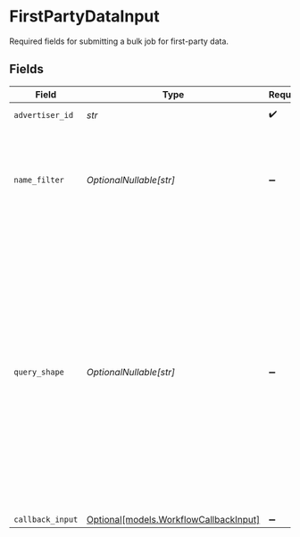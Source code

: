 # FirstPartyDataInput

Required fields for submitting a bulk job for first-party data.


## Fields

| Field                                                                                                                                                                                                                                                                                                                                                                                                                                                                                                            | Type                                                                                                                                                                                                                                                                                                                                                                                                                                                                                                             | Required                                                                                                                                                                                                                                                                                                                                                                                                                                                                                                         | Description                                                                                                                                                                                                                                                                                                                                                                                                                                                                                                      |
| ---------------------------------------------------------------------------------------------------------------------------------------------------------------------------------------------------------------------------------------------------------------------------------------------------------------------------------------------------------------------------------------------------------------------------------------------------------------------------------------------------------------- | ---------------------------------------------------------------------------------------------------------------------------------------------------------------------------------------------------------------------------------------------------------------------------------------------------------------------------------------------------------------------------------------------------------------------------------------------------------------------------------------------------------------- | ---------------------------------------------------------------------------------------------------------------------------------------------------------------------------------------------------------------------------------------------------------------------------------------------------------------------------------------------------------------------------------------------------------------------------------------------------------------------------------------------------------------- | ---------------------------------------------------------------------------------------------------------------------------------------------------------------------------------------------------------------------------------------------------------------------------------------------------------------------------------------------------------------------------------------------------------------------------------------------------------------------------------------------------------------- |
| `advertiser_id`                                                                                                                                                                                                                                                                                                                                                                                                                                                                                                  | *str*                                                                                                                                                                                                                                                                                                                                                                                                                                                                                                            | :heavy_check_mark:                                                                                                                                                                                                                                                                                                                                                                                                                                                                                               | The advertiser ID to query for.                                                                                                                                                                                                                                                                                                                                                                                                                                                                                  |
| `name_filter`                                                                                                                                                                                                                                                                                                                                                                                                                                                                                                    | *OptionalNullable[str]*                                                                                                                                                                                                                                                                                                                                                                                                                                                                                          | :heavy_minus_sign:                                                                                                                                                                                                                                                                                                                                                                                                                                                                                               | The name to filter by in the query. This filter will be applied to the results for the advertiser.<br/>If there are no nodes which match the filter, a response with empty nodes with no first-party data will be returned.                                                                                                                                                                                                                                                                                      |
| `query_shape`                                                                                                                                                                                                                                                                                                                                                                                                                                                                                                    | *OptionalNullable[str]*                                                                                                                                                                                                                                                                                                                                                                                                                                                                                          | :heavy_minus_sign:                                                                                                                                                                                                                                                                                                                                                                                                                                                                                               |  The shape of the query with the fields being asked for, which is sent downstream.<br/> This determines what the response will look like.<br/><br/> For example, a query shape equal to `"nodes {id name}"` will return the `id` and `name` fields only.<br/><br/> If this is not provided the default query shape will be used:<br/><br/> ```graphql<br/> nodes {<br/>    name<br/>    id<br/>    activeUniques {<br/>       householdCount<br/>       idsConnectedTvCount<br/>       idsCount<br/>       idsInAppCount<br/>       idsWebCount<br/>       personsCount<br/>    }<br/> }<br/>``` |
| `callback_input`                                                                                                                                                                                                                                                                                                                                                                                                                                                                                                 | [Optional[models.WorkflowCallbackInput]](../models/workflowcallbackinput.md)                                                                                                                                                                                                                                                                                                                                                                                                                                     | :heavy_minus_sign:                                                                                                                                                                                                                                                                                                                                                                                                                                                                                               | N/A                                                                                                                                                                                                                                                                                                                                                                                                                                                                                                              |